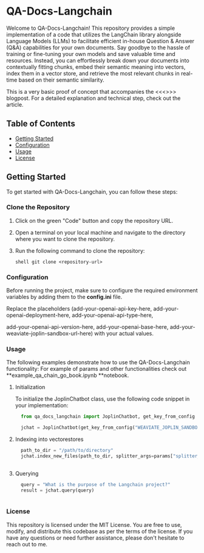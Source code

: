 # QA-Docs-Langchain

Welcome to QA-Docs-Langchain! This repository provides a simple implementation of a code that utilizes the LangChain library alongside Language Models (LLMs) 
to facilitate efficient in-house Question & Answer (Q&A) capabilities for your own documents.
Say goodbye to the hassle of training or fine-tuning your own models and save valuable time and resources. 
Instead, you can effortlessly break down your documents into contextually fitting chunks, embed their semantic meaning into vectors, 
index them in a vector store, and retrieve the most relevant chunks in real-time based on their semantic similarity. 

This is a very basic proof of concept that accompanies the <<<>>> blogpost. For a detailed explanation and technical step, check out the article.

## Table of Contents
- [Getting Started](#getting-started)
- [Configuration](#configuration)
- [Usage](#usage)
- [License](#license)

## Getting Started

To get started with QA-Docs-Langchain, you can follow these steps:

### Clone the Repository

1. Click on the green "Code" button and copy the repository URL.

2. Open a terminal on your local machine and navigate to the directory where you want to clone the repository.

3. Run the following command to clone the repository:

   ```shell git clone <repository-url>```

### Configuration

Before running the project, make sure to configure the required environment variables by adding them to the **config.ini** file.

Replace the placeholders (add-your-openai-api-key-here, add-your-openai-deployment-here, add-your-openai-api-type-here, 

add-your-openai-api-version-here, add-your-openai-base-here, add-your-weaviate-joplin-sandbox-url-here) with your actual values.

### Usage

The following examples demonstrate how to use the QA-Docs-Langchain functionality:
For example of params and other functionalities check out **example_qa_chain_go_book.ipynb **notebook.
1. Initialization 

    To initialize the JoplinChatbot class, use the following code snippet in your implementation:
    ```python
      from qa_docs_langchain import JoplinChatbot, get_key_from_config

      jchat = JoplinChatbot(get_key_from_config("WEAVIATE_JOPLIN_SANDBOX_URL"), **params)

2. Indexing into vectorestores
    ```python
      path_to_dir = "/path/to/directory"
      jchat.index_new_files(path_to_dir, splitter_args=params["splitter_params"])
      
3. Querying
    ```python
      query = "What is the purpose of the Langchain project?"
      result = jchat.query(query)
      
### License      

This repository is licensed under the MIT License. You are free to use, modify, and distribute this codebase as per the terms of the license.
If you have any questions or need further assistance, please don't hesitate to reach out to me.
